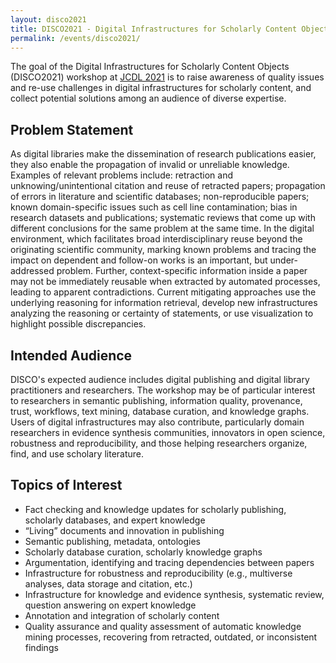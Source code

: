 ```yaml
---
layout: disco2021
title: DISCO2021 - Digital Infrastructures for Scholarly Content Objects at JCDL2021
permalink: /events/disco2021/
---
```

The goal of the Digital Infrastructures for Scholarly Content Objects (DISCO2021) workshop at [JCDL 2021](https://2021.jcdl.org) is to raise awareness of quality issues and re-use challenges in digital infrastructures for scholarly content, and collect potential solutions among an audience of diverse expertise. 

## Problem Statement
As digital libraries make the dissemination of research publications easier, they also enable the propagation of invalid or unreliable knowledge. Examples of relevant problems include: retraction and unknowing/unintentional citation and reuse of retracted papers; propagation of errors in literature and scientific databases; non-reproducible papers; known domain-specific issues such as cell line contamination; bias in research datasets and publications; systematic reviews that come up with different conclusions for the same problem at the same time. In the digital environment, which facilitates broad interdisciplinary reuse beyond the originating scientific community, marking known problems and tracing the impact on dependent and follow-on works is an important, but under-addressed problem. Further, context-specific information inside a paper may not be immediately reusable when extracted by automated processes, leading to apparent contradictions. Current mitigating approaches use the underlying reasoning for information retrieval, develop new infrastructures analyzing the reasoning or certainty of statements, or use visualization to highlight possible discrepancies.

## Intended Audience
DISCO's expected audience includes digital publishing and digital library practitioners and researchers. The workshop may be of particular interest to  researchers in semantic publishing, information quality, provenance, trust, workflows, text mining, database curation, and knowledge graphs. Users of digital infrastructures may also contribute, particularly domain researchers in evidence synthesis communities, innovators in open science, robustness and reproducibility, and those helping researchers organize, find, and use scholary literature.

## Topics of Interest
-	Fact checking and knowledge updates for scholarly publishing, scholarly databases, and expert knowledge
-	“Living” documents and innovation in publishing
-	Semantic publishing, metadata, ontologies
-	Scholarly database curation, scholarly knowledge graphs
-	Argumentation, identifying and tracing dependencies between papers
-	Infrastructure for robustness and reproducibility (e.g.,  multiverse analyses, data storage and citation, etc.)
-	Infrastructure for knowledge and evidence synthesis, systematic review, question answering on expert knowledge
-	Annotation and integration of scholarly content
-	Quality assurance and quality assessment of automatic knowledge mining processes, recovering from retracted, outdated, or inconsistent findings
